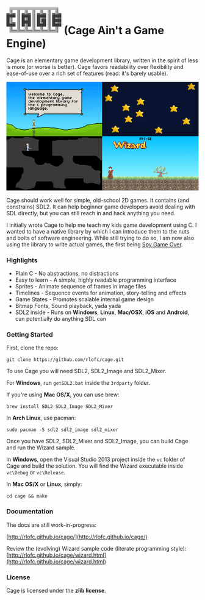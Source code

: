 ![Cage](https://raw.githubusercontent.com/rlofc/rlofc.github.com/master/cage/_images/cage.png) (Cage Ain't a Game Engine)
=============================================================================================

Cage is an elementary game development library, written in the spirit of less is more (or
worse is better). Cage favors readability over flexibility and
ease-of-use over a rich set of features (read: it's barely
usable).

![Cage Screenshots](https://raw.githubusercontent.com/rlofc/rlofc.github.com/master/cage/_images/cage-samples.png) 

Cage should work well for simple, old-school 2D
games. It contains (and constrains) SDL2. It can help beginner
game developers avoid dealing with SDL directly, but you can 
still reach in and hack anything you need.

I initially wrote Cage to help me teach my kids game development using
C. I wanted to have a native library by which I can introduce them
to the nuts and bolts of software engineering.
While still trying to do so, I am now also using the library
to write actual games, the first being [Spy Game Over](https://forums.tigsource.com/index.php?topic=52287.0).

### Highlights

* Plain C - No abstractions, no distractions
* Easy to learn - A simple, highly readable programming interface
* Sprites - Animate sequence of frames in image files
* Timelines - Sequence events for animation, story-telling and effects
* Game States - Promotes scalable internal game design
* Bitmap Fonts, Sound playback, yada yada 
* SDL2 inside - Runs on **Windows**, **Linux**, **Mac/OSX**, **iOS** and **Android**, can potentially do anything SDL can

### Getting Started

First, clone the repo:

    git clone https://github.com/rlofc/cage.git

To use Cage you will need SDL2, SDL2_Image and SDL2_Mixer.

For **Windows**, run `getSDL2.bat` inside the `3rdparty` folder.

If you're using **Mac OS/X**, you can use brew:

    brew install SDL2 SDL2_Image SDL2_Mixer

In **Arch Linux**, use pacman:

    sudo pacman -S sdl2 sdl2_image sdl2_mixer


Once you have SDL2, SDL2_Mixer and SDL2_Image, you can build Cage and run the
Wizard sample.

In **Windows**, open the Visual Studio 2013 project inside the `vc` folder of Cage
and build the solution. You will find the Wizard executable inside `vc\Debug` or `vc\Release`.

In **Mac OS/X** or **Linux**, simply:

    cd cage && make
    

### Documentation

The docs are still work-in-progress:

[http://rlofc.github.io/cage/](http://rlofc.github.io/cage/)

Review the (evolving) Wizard sample code (literate
programming style):
[http://rlofc.github.io/cage/wizard.html](http://rlofc.github.io/cage/wizard.html)

### License

Cage is licensed under the **zlib license**.
